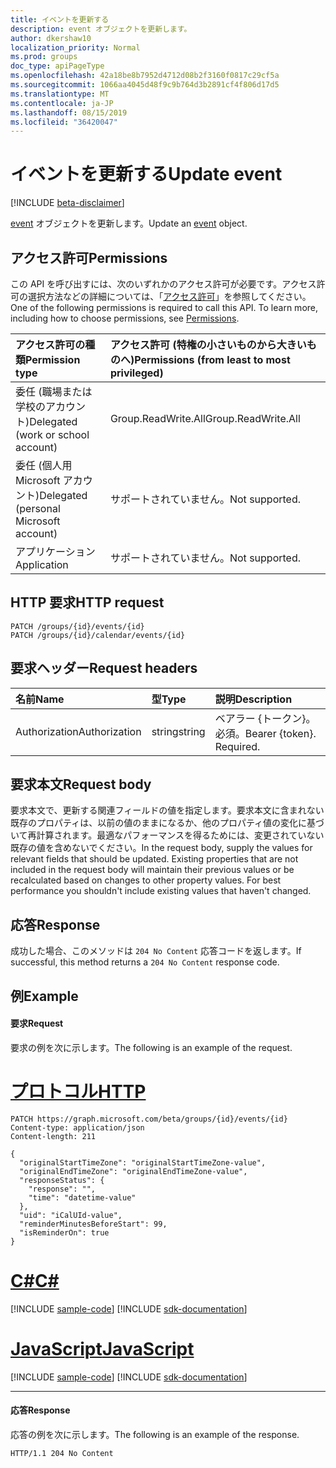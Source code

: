 ```yaml
---
title: イベントを更新する
description: event オブジェクトを更新します。
author: dkershaw10
localization_priority: Normal
ms.prod: groups
doc_type: apiPageType
ms.openlocfilehash: 42a18be8b7952d4712d08b2f3160f0817c29cf5a
ms.sourcegitcommit: 1066aa4045d48f9c9b764d3b2891cf4f806d17d5
ms.translationtype: MT
ms.contentlocale: ja-JP
ms.lasthandoff: 08/15/2019
ms.locfileid: "36420047"
---
```

# <a name="update-event"></a><span data-ttu-id="a4cb4-103">イベントを更新する</span><span class="sxs-lookup"><span data-stu-id="a4cb4-103">Update event</span></span>

[!INCLUDE [beta-disclaimer](../../includes/beta-disclaimer.md)]

<span data-ttu-id="a4cb4-104">[event](../resources/event.md) オブジェクトを更新します。</span><span class="sxs-lookup"><span data-stu-id="a4cb4-104">Update an [event](../resources/event.md) object.</span></span>

## <a name="permissions"></a><span data-ttu-id="a4cb4-105">アクセス許可</span><span class="sxs-lookup"><span data-stu-id="a4cb4-105">Permissions</span></span>
<span data-ttu-id="a4cb4-p101">この API を呼び出すには、次のいずれかのアクセス許可が必要です。アクセス許可の選択方法などの詳細については、「[アクセス許可](/graph/permissions-reference)」を参照してください。</span><span class="sxs-lookup"><span data-stu-id="a4cb4-p101">One of the following permissions is required to call this API. To learn more, including how to choose permissions, see [Permissions](/graph/permissions-reference).</span></span>

|<span data-ttu-id="a4cb4-108">アクセス許可の種類</span><span class="sxs-lookup"><span data-stu-id="a4cb4-108">Permission type</span></span>      | <span data-ttu-id="a4cb4-109">アクセス許可 (特権の小さいものから大きいものへ)</span><span class="sxs-lookup"><span data-stu-id="a4cb4-109">Permissions (from least to most privileged)</span></span>              |
|:--------------------|:---------------------------------------------------------|
|<span data-ttu-id="a4cb4-110">委任 (職場または学校のアカウント)</span><span class="sxs-lookup"><span data-stu-id="a4cb4-110">Delegated (work or school account)</span></span> | <span data-ttu-id="a4cb4-111">Group.ReadWrite.All</span><span class="sxs-lookup"><span data-stu-id="a4cb4-111">Group.ReadWrite.All</span></span>    |
|<span data-ttu-id="a4cb4-112">委任 (個人用 Microsoft アカウント)</span><span class="sxs-lookup"><span data-stu-id="a4cb4-112">Delegated (personal Microsoft account)</span></span> | <span data-ttu-id="a4cb4-113">サポートされていません。</span><span class="sxs-lookup"><span data-stu-id="a4cb4-113">Not supported.</span></span>    |
|<span data-ttu-id="a4cb4-114">アプリケーション</span><span class="sxs-lookup"><span data-stu-id="a4cb4-114">Application</span></span> | <span data-ttu-id="a4cb4-115">サポートされていません。</span><span class="sxs-lookup"><span data-stu-id="a4cb4-115">Not supported.</span></span> |

## <a name="http-request"></a><span data-ttu-id="a4cb4-116">HTTP 要求</span><span class="sxs-lookup"><span data-stu-id="a4cb4-116">HTTP request</span></span>
<!-- { "blockType": "ignored" } -->
```http
PATCH /groups/{id}/events/{id}
PATCH /groups/{id}/calendar/events/{id}
```

## <a name="request-headers"></a><span data-ttu-id="a4cb4-117">要求ヘッダー</span><span class="sxs-lookup"><span data-stu-id="a4cb4-117">Request headers</span></span>
| <span data-ttu-id="a4cb4-118">名前</span><span class="sxs-lookup"><span data-stu-id="a4cb4-118">Name</span></span>       | <span data-ttu-id="a4cb4-119">型</span><span class="sxs-lookup"><span data-stu-id="a4cb4-119">Type</span></span> | <span data-ttu-id="a4cb4-120">説明</span><span class="sxs-lookup"><span data-stu-id="a4cb4-120">Description</span></span>|
|:-----------|:------|:----------|
| <span data-ttu-id="a4cb4-121">Authorization</span><span class="sxs-lookup"><span data-stu-id="a4cb4-121">Authorization</span></span>  | <span data-ttu-id="a4cb4-122">string</span><span class="sxs-lookup"><span data-stu-id="a4cb4-122">string</span></span>  | <span data-ttu-id="a4cb4-p102">ベアラー {トークン}。必須。</span><span class="sxs-lookup"><span data-stu-id="a4cb4-p102">Bearer {token}. Required.</span></span> |

## <a name="request-body"></a><span data-ttu-id="a4cb4-125">要求本文</span><span class="sxs-lookup"><span data-stu-id="a4cb4-125">Request body</span></span>
<span data-ttu-id="a4cb4-p103">要求本文で、更新する関連フィールドの値を指定します。要求本文に含まれない既存のプロパティは、以前の値のままになるか、他のプロパティ値の変化に基づいて再計算されます。最適なパフォーマンスを得るためには、変更されていない既存の値を含めないでください。</span><span class="sxs-lookup"><span data-stu-id="a4cb4-p103">In the request body, supply the values for relevant fields that should be updated. Existing properties that are not included in the request body will maintain their previous values or be recalculated based on changes to other property values. For best performance you shouldn't include existing values that haven't changed.</span></span>

## <a name="response"></a><span data-ttu-id="a4cb4-129">応答</span><span class="sxs-lookup"><span data-stu-id="a4cb4-129">Response</span></span>
<span data-ttu-id="a4cb4-130">成功した場合、このメソッドは `204 No Content` 応答コードを返します。</span><span class="sxs-lookup"><span data-stu-id="a4cb4-130">If successful, this method returns a `204 No Content` response code.</span></span>

## <a name="example"></a><span data-ttu-id="a4cb4-131">例</span><span class="sxs-lookup"><span data-stu-id="a4cb4-131">Example</span></span>
#### <a name="request"></a><span data-ttu-id="a4cb4-132">要求</span><span class="sxs-lookup"><span data-stu-id="a4cb4-132">Request</span></span>
<span data-ttu-id="a4cb4-133">要求の例を次に示します。</span><span class="sxs-lookup"><span data-stu-id="a4cb4-133">The following is an example of the request.</span></span>


# <a name="httptabhttp"></a>[<span data-ttu-id="a4cb4-134">プロトコル</span><span class="sxs-lookup"><span data-stu-id="a4cb4-134">HTTP</span></span>](#tab/http)
<!-- {
  "blockType": "request",
  "name": "update_group_event"
}-->
```http
PATCH https://graph.microsoft.com/beta/groups/{id}/events/{id}
Content-type: application/json
Content-length: 211

{
  "originalStartTimeZone": "originalStartTimeZone-value",
  "originalEndTimeZone": "originalEndTimeZone-value",
  "responseStatus": {
    "response": "",
    "time": "datetime-value"
  },
  "uid": "iCalUId-value",
  "reminderMinutesBeforeStart": 99,
  "isReminderOn": true
}
```
# <a name="ctabcsharp"></a>[<span data-ttu-id="a4cb4-135">C#</span><span class="sxs-lookup"><span data-stu-id="a4cb4-135">C#</span></span>](#tab/csharp)
[!INCLUDE [sample-code](../includes/snippets/csharp/update-group-event-csharp-snippets.md)]
[!INCLUDE [sdk-documentation](../includes/snippets/snippets-sdk-documentation-link.md)]

# <a name="javascripttabjavascript"></a>[<span data-ttu-id="a4cb4-136">JavaScript</span><span class="sxs-lookup"><span data-stu-id="a4cb4-136">JavaScript</span></span>](#tab/javascript)
[!INCLUDE [sample-code](../includes/snippets/javascript/update-group-event-javascript-snippets.md)]
[!INCLUDE [sdk-documentation](../includes/snippets/snippets-sdk-documentation-link.md)]

---


#### <a name="response"></a><span data-ttu-id="a4cb4-137">応答</span><span class="sxs-lookup"><span data-stu-id="a4cb4-137">Response</span></span>
<span data-ttu-id="a4cb4-138">応答の例を次に示します。</span><span class="sxs-lookup"><span data-stu-id="a4cb4-138">The following is an example of the response.</span></span>

<!-- {
  "blockType": "response",
  "truncated": true
} -->
```http
HTTP/1.1 204 No Content
```

<!-- uuid: 8fcb5dbc-d5aa-4681-8e31-b001d5168d79
2015-10-25 14:57:30 UTC -->
<!--
{
  "type": "#page.annotation",
  "description": "Update event",
  "keywords": "",
  "section": "documentation",
  "tocPath": "",
  "suppressions": [
  ]
}
-->
